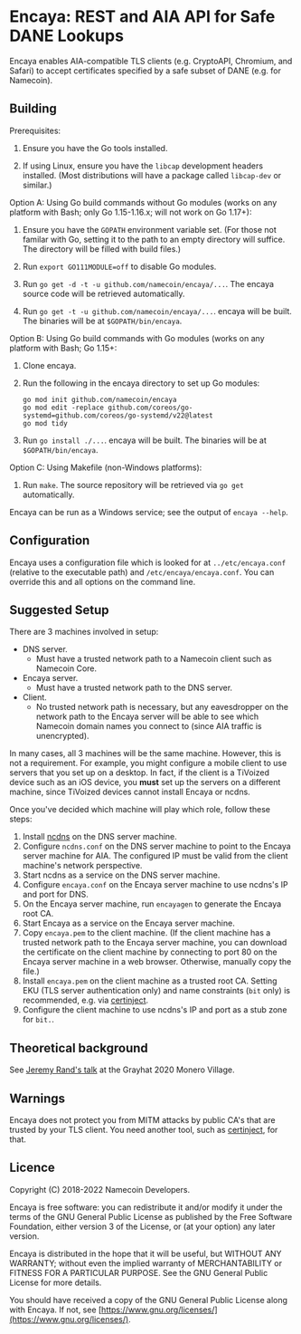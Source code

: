 # Encaya: REST and AIA API for Safe DANE Lookups

Encaya enables AIA-compatible TLS clients (e.g. CryptoAPI, Chromium, and Safari) to accept certificates specified by a safe subset of DANE (e.g. for Namecoin).

## Building

Prerequisites:

1. Ensure you have the Go tools installed.

2. If using Linux, ensure you have the `libcap` development headers
   installed. (Most distributions will have a package called `libcap-dev` or
   similar.)

Option A: Using Go build commands without Go modules (works on any platform with Bash; only Go 1.15-1.16.x; will not work on Go 1.17+):

1. Ensure you have the `GOPATH` environment variable set. (For those not
   familar with Go, setting it to the path to an empty directory will suffice.
   The directory will be filled with build files.)

2. Run `export GO111MODULE=off` to disable Go modules.

3. Run `go get -d -t -u github.com/namecoin/encaya/...`. The encaya source code will be
   retrieved automatically.

4. Run `go get -t -u github.com/namecoin/encaya/...`.  encaya will be built. The binaries will be at `$GOPATH/bin/encaya`.

Option B: Using Go build commands with Go modules (works on any platform with Bash; Go 1.15+:

1. Clone encaya.

2. Run the following in the encaya directory to set up Go modules:
   
   ~~~
   go mod init github.com/namecoin/encaya
   go mod edit -replace github.com/coreos/go-systemd=github.com/coreos/go-systemd/v22@latest
   go mod tidy
   ~~~

3. Run `go install ./...`.  encaya will be built. The binaries will be at `$GOPATH/bin/encaya`.

Option C: Using Makefile (non-Windows platforms):

1. Run `make`. The source repository will be retrieved via `go get`
   automatically.

Encaya can be run as a Windows service; see the output of `encaya --help`.

## Configuration

Encaya uses a configuration file which is looked for at `../etc/encaya.conf`
(relative to the executable path) and `/etc/encaya/encaya.conf`. You can override
this and all options on the command line.

## Suggested Setup

There are 3 machines involved in setup:

* DNS server.
    * Must have a trusted network path to a Namecoin client such as Namecoin Core.
* Encaya server.
    * Must have a trusted network path to the DNS server.
* Client.
    * No trusted network path is necessary, but any eavesdropper on the network path to the Encaya server will be able to see which Namecoin domain names you connect to (since AIA traffic is unencrypted).

In many cases, all 3 machines will be the same machine.  However, this is not a requirement.  For example, you might configure a mobile client to use servers that you set up on a desktop.  In fact, if the client is a TiVoized device such as an iOS device, you **must** set up the servers on a different machine, since TiVoized devices cannot install Encaya or ncdns.

Once you've decided which machine will play which role, follow these steps:

1. Install [ncdns](https://github.com/namecoin/ncdns) on the DNS server machine.
2. Configure `ncdns.conf` on the DNS server machine to point to the Encaya server machine for AIA.  The configured IP must be valid from the client machine's network perspective.
3. Start ncdns as a service on the DNS server machine.
4. Configure `encaya.conf` on the Encaya server machine to use ncdns's IP and port for DNS.
5. On the Encaya server machine, run `encayagen` to generate the Encaya root CA.
6. Start Encaya as a service on the Encaya server machine.
7. Copy `encaya.pem` to the client machine.  (If the client machine has a trusted network path to the Encaya server machine, you can download the certificate on the client machine by connecting to port 80 on the Encaya server machine in a web browser.  Otherwise, manually copy the file.)
8. Install `encaya.pem` on the client machine as a trusted root CA.  Setting EKU (TLS server authentication only) and name constraints (`bit` only) is recommended, e.g. via [certinject](https://github.com/namecoin/certinject).
9. Configure the client machine to use ncdns's IP and port as a stub zone for `bit.`.

## Theoretical background

See [Jeremy Rand's talk](https://www.namecoin.org/2021/01/01/namecoin-at-grayhat-2020-monero-village.html) at the Grayhat 2020 Monero Village.

## Warnings

Encaya does not protect you from MITM attacks by public CA's that are trusted by your TLS client.  You need another tool, such as [certinject](https://github.com/namecoin/certinject), for that.

## Licence

Copyright (C) 2018-2022 Namecoin Developers.

Encaya is free software: you can redistribute it and/or modify
it under the terms of the GNU General Public License as published by
the Free Software Foundation, either version 3 of the License, or
(at your option) any later version.

Encaya is distributed in the hope that it will be useful,
but WITHOUT ANY WARRANTY; without even the implied warranty of
MERCHANTABILITY or FITNESS FOR A PARTICULAR PURPOSE.  See the
GNU General Public License for more details.

You should have received a copy of the GNU General Public License
along with Encaya.  If not, see [https://www.gnu.org/licenses/](https://www.gnu.org/licenses/).
